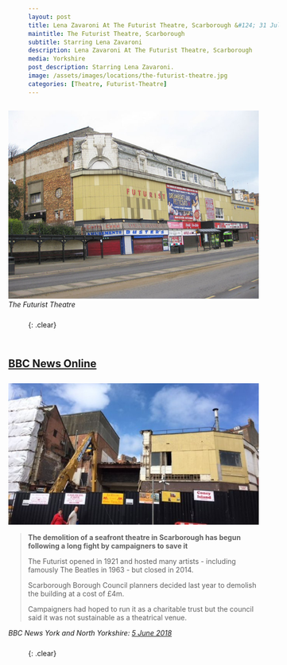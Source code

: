 ```yaml
---
layout: post
title: Lena Zavaroni At The Futurist Theatre, Scarborough &#124; 31 July 1976
maintitle: The Futurist Theatre, Scarborough
subtitle: Starring Lena Zavaroni
description: Lena Zavaroni At The Futurist Theatre, Scarborough
media: Yorkshire
post_description: Starring Lena Zavaroni.
image: /assets/images/locations/the-futurist-theatre.jpg
categories: [Theatre, Futurist-Theatre]
---
```


<figure class="fig3">
<img src="/assets/images/locations/the-futurist-theatre.jpg" class="full-width"/>
<figcaption>
<cite>The Futurist Theatre</cite>
</figcaption>
</figure>

{: .clear}

<figure class="fig3">
<figcaption>
<h2 id="bbc-news-online"><a href="#bbc-news-online">BBC News Online</a></h2>
</figcaption>
<img src="/assets/images/locations/futurist.jpg" class="full-width"/>
<figcaption>
<blockquote>
<strong>The demolition of a seafront theatre in Scarborough has begun following a long fight by campaigners to save it</strong>
<p>The Futurist opened in 1921 and hosted many artists - including famously The Beatles in 1963 - but closed in 2014.</p>
<p>Scarborough Borough Council planners decided last year to demolish the building at a cost of £4m.</p>
<p>Campaigners had hoped to run it as a charitable trust but the council said it was not sustainable as a theatrical venue.</p>
</blockquote>
<cite>BBC News York and North Yorkshire: <a class="external-link" href="https://www.bbc.co.uk/news/uk-england-york-north-yorkshire-44368471">5 June 2018</a></cite>
</figcaption>
</figure>

<br />{: .clear}

<style>
.fig1 {float:left; width:49%;}

.fig2 {float:right; width:49%;}

.fig3 {float:right; width:100%;}

figcaption {float:left; width:100%;}

@media screen and (orientation:portrait) {
.fig1 {float:left; width:100%;}
.fig2 {float:left; width:100%;}
figcaption {float:left; width:100%; margin-bottom: 10px;}
}
</style>

